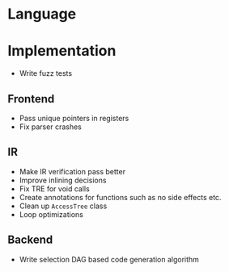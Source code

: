 # Language

# Implementation

- Write fuzz tests

## Frontend

- Pass unique pointers in registers
- Fix parser crashes

## IR

- Make IR verification pass better
- Improve inlining decisions
- Fix TRE for void calls
- Create annotations for functions such as no side effects etc.
- Clean up `AccessTree` class
- Loop optimizations

## Backend

- Write selection DAG based code generation algorithm
